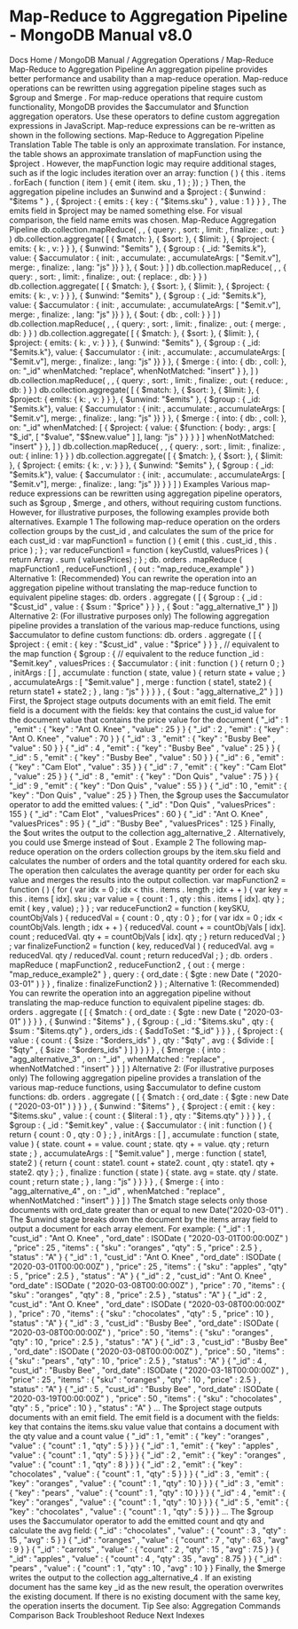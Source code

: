 # Map-Reduce to Aggregation Pipeline - MongoDB Manual v8.0


Docs Home / MongoDB Manual / Aggregation Operations / Map-Reduce Map-Reduce to Aggregation Pipeline An aggregation pipeline provides
better performance and usability than a map-reduce operation. Map-reduce operations can be rewritten using aggregation pipeline
stages such as $group and $merge . For map-reduce operations that require custom functionality, MongoDB
provides the $accumulator and $function aggregation operators. Use these operators to
define custom aggregation expressions in JavaScript. Map-reduce expressions can be re-written as shown in the following
sections. Map-Reduce to Aggregation Pipeline Translation Table The table is only an approximate translation. For instance, the table
shows an approximate translation of mapFunction using the $project . However, the mapFunction logic may require additional stages,
such as if the logic includes iteration over an array: function ( ) { this . items . forEach ( function ( item ) { emit ( item. sku , 1 ) ; }) ; } Then, the aggregation pipeline includes an $unwind and a $project : { $unwind : "$items " } , { $project : { emits : { key : { "$items.sku" } , value : 1 } } } , The emits field in $project may be named something
else. For visual comparison, the field name emits was chosen. Map-Reduce Aggregation Pipeline db.collection.mapReduce( <mapFunction> , <reduceFunction> , { query: <queryFilter>, sort: <sortOrder>, limit: <number>, finalize: <finalizeFunction> , out: <collection> } ) db.collection.aggregate( [ { $match: <queryFilter> }, { $sort: <sortOrder> }, { $limit: <number> }, { $project: { emits: { k: <expression>, v: <expression> } } }, { $unwind: "$emits" }, { $group : { _id: "$emits.k"}, value: { $accumulator : { init: <initCode>, accumulate: <reduceFunction> , accumulateArgs: [ "$emit.v"], merge: <reduceFunction> , finalize: <finalizeFunction> , lang: "js" }} } }, { $out: <collection> } ] ) db.collection.mapReduce( <mapFunction> , <reduceFunction> , { query: <queryFilter>, sort: <sortOrder>, limit: <number>, finalize: <finalizeFunction> , out: { replace: <collection>, db:<db> } } ) db.collection.aggregate( [ { $match: <queryFilter> }, { $sort: <sortOrder> }, { $limit: <number> }, { $project: { emits: { k: <expression>, v: <expression> } } }, { $unwind: "$emits" }, { $group : { _id: "$emits.k"}, value: { $accumulator : { init: <initCode>, accumulate: <reduceFunction> , accumulateArgs: [ "$emit.v"], merge: <reduceFunction> , finalize: <finalizeFunction> , lang: "js" }} } }, { $out: { db: <db>, coll: <collection> } } ] ) db.collection.mapReduce( <mapFunction> , <reduceFunction> , { query: <queryFilter>, sort: <sortOrder>, limit: <number>, finalize: <finalizeFunction> , out: { merge: <collection>, db: <db> } } ) db.collection.aggregate( [ { $match: <queryFilter> }, { $sort: <sortOrder> }, { $limit: <number> }, { $project: { emits: { k: <expression>, v: <expression> } } }, { $unwind: "$emits" }, { $group : { _id: "$emits.k"}, value: { $accumulator : { init: <initCode>, accumulate: <reduceFunction> , accumulateArgs: [ "$emit.v"], merge: <reduceFunction> , finalize: <finalizeFunction> , lang: "js" }} } }, { $merge : { into: { db: <db>, coll: <collection> }, on: "_id" whenMatched: "replace", whenNotMatched: "insert" } }, ] ) db.collection.mapReduce( <mapFunction> , <reduceFunction> , { query: <queryFilter>, sort: <sortOrder>, limit: <number>, finalize: <finalizeFunction> , out: { reduce: <collection>, db: <db> } } ) db.collection.aggregate( [ { $match: <queryFilter> }, { $sort: <sortOrder> }, { $limit: <number> }, { $project: { emits: { k: <expression>, v: <expression> } } }, { $unwind: "$emits" }, { $group : { _id: "$emits.k"}, value: { $accumulator : { init: <initCode>, accumulate: <reduceFunction> , accumulateArgs: [ "$emit.v"], merge: <reduceFunction> , finalize: <finalizeFunction> , lang: "js" }} } }, { $merge : { into: { db: <db>, coll: <collection> }, on: "_id" whenMatched: [ { $project: { value: { $function: { body: <reduceFunction> , args: [ "$_id", [ "$value", "$$new.value" ] ], lang: "js" } } } } ] whenNotMatched: "insert" } }, ] ) db.collection.mapReduce( <mapFunction> , <reduceFunction> , { query: <queryFilter>, sort: <sortOrder>, limit: <number>, finalize: <finalizeFunction> , out: { inline: 1 } } ) db.collection.aggregate( [ { $match: <queryFilter> }, { $sort: <sortOrder> }, { $limit: <number> }, { $project: { emits: { k: <expression>, v: <expression> } } }, { $unwind: "$emits" }, { $group : { _id: "$emits.k"}, value: { $accumulator : { init: <initCode>, accumulate: <reduceFunction> , accumulateArgs: [ "$emit.v"], merge: <reduceFunction> , finalize: <finalizeFunction> , lang: "js" }} } } ] ) Examples Various map-reduce expressions can be rewritten using aggregation
pipeline operators, such as $group , $merge , and
others, without requiring custom functions. However, for illustrative
purposes, the following examples provide both alternatives. Example 1 The  following map-reduce operation on the orders collection groups
by the cust_id , and calculates the sum of the price for each cust_id : var mapFunction1 = function ( ) { emit ( this . cust_id , this . price ) ; } ; var reduceFunction1 = function ( keyCustId, valuesPrices ) { return Array . sum ( valuesPrices) ; } ; db. orders . mapReduce ( mapFunction1 , reduceFunction1 , { out : "map_reduce_example" } ) Alternative 1: (Recommended) You can rewrite the operation into
an aggregation pipeline without translating the map-reduce function
to equivalent pipeline stages: db. orders . aggregate ( [ { $group : { _id : "$cust_id" , value : { $sum : "$price" } } } , { $out : "agg_alternative_1" } ]) Alternative 2: (For illustrative purposes only) The
following aggregation pipeline provides a translation of the various
map-reduce functions, using $accumulator to define custom
functions: db. orders . aggregate ( [ { $project : { emit : { key : "$cust_id" , value : "$price" } } } , // equivalent to the map function { $group : { // equivalent to the reduce function _id : "$emit.key" , valuesPrices : { $accumulator : { init : function ( ) { return 0 ; } , initArgs : [ ] , accumulate : function ( state, value ) { return state + value ; } , accumulateArgs : [ "$emit.value" ] , merge : function ( state1, state2 ) { return state1 + state2 ; } , lang : "js" } } } } , { $out : "agg_alternative_2" } ] ) First, the $project stage outputs documents with an emit field. The emit field is a document with the fields: key that contains the cust_id value for the document value that contains the price value for the document { "_id" : 1 , "emit" : { "key" : "Ant O. Knee" , "value" : 25 } } { "_id" : 2 , "emit" : { "key" : "Ant O. Knee" , "value" : 70 } } { "_id" : 3 , "emit" : { "key" : "Busby Bee" , "value" : 50 } } { "_id" : 4 , "emit" : { "key" : "Busby Bee" , "value" : 25 } } { "_id" : 5 , "emit" : { "key" : "Busby Bee" , "value" : 50 } } { "_id" : 6 , "emit" : { "key" : "Cam Elot" , "value" : 35 } } { "_id" : 7 , "emit" : { "key" : "Cam Elot" , "value" : 25 } } { "_id" : 8 , "emit" : { "key" : "Don Quis" , "value" : 75 } } { "_id" : 9 , "emit" : { "key" : "Don Quis" , "value" : 55 } } { "_id" : 10 , "emit" : { "key" : "Don Quis" , "value" : 25 } } Then, the $group uses the $accumulator operator to add the emitted values: { "_id" : "Don Quis" , "valuesPrices" : 155 } { "_id" : "Cam Elot" , "valuesPrices" : 60 } { "_id" : "Ant O. Knee" , "valuesPrices" : 95 } { "_id" : "Busby Bee" , "valuesPrices" : 125 } Finally, the $out writes the output to the collection agg_alternative_2 . Alternatively, you could use $merge instead of $out . Example 2 The following map-reduce operation on the orders collection
groups by the item.sku field and calculates the number of
orders and the total quantity ordered for each sku. The operation
then calculates the average quantity per order for each sku value
and merges the results into the output collection. var mapFunction2 = function ( ) { for ( var idx = 0 ; idx < this . items . length ; idx + + ) { var key = this . items [ idx]. sku ; var value = { count : 1 , qty : this . items [ idx]. qty } ; emit ( key , value) ; } } ; var reduceFunction2 = function ( keySKU, countObjVals ) { reducedVal = { count : 0 , qty : 0 } ; for ( var idx = 0 ; idx < countObjVals. length ; idx + + ) { reducedVal. count + = countObjVals [ idx]. count ; reducedVal. qty + = countObjVals [ idx]. qty ; } return reducedVal ; } ; var finalizeFunction2 = function ( key, reducedVal ) { reducedVal. avg = reducedVal. qty / reducedVal. count ; return reducedVal ; } ; db. orders . mapReduce ( mapFunction2 , reduceFunction2 , { out : { merge : "map_reduce_example2" } , query : { ord_date : { $gte : new Date ( "2020-03-01" ) } } , finalize : finalizeFunction2 } ) ; Alternative 1: (Recommended) You can rewrite the operation into
an aggregation pipeline without translating the map-reduce function
to equivalent pipeline stages: db. orders . aggregate ( [ { $match : { ord_date : { $gte : new Date ( "2020-03-01" ) } } } , { $unwind : "$items" } , { $group : { _id : "$items.sku" , qty : { $sum : "$items.qty" } , orders_ids : { $addToSet : "$_id" } }  } , { $project : { value : { count : { $size : "$orders_ids" } , qty : "$qty" , avg : { $divide : [ "$qty" , { $size : "$orders_ids" } ] } } } } , { $merge : { into : "agg_alternative_3" , on : "_id" , whenMatched : "replace" , whenNotMatched : "insert" } } ] ) Alternative 2: (For illustrative purposes only) The following
aggregation pipeline provides a translation of the various
map-reduce functions, using $accumulator to define custom
functions: db. orders . aggregate ( [ { $match : { ord_date : { $gte : new Date ( "2020-03-01" ) } } } , { $unwind : "$items" } , { $project : { emit : { key : "$items.sku" , value : { count : { $literal : 1 } , qty : "$items.qty" } } } } , { $group : { _id : "$emit.key" , value : { $accumulator : { init : function ( ) { return { count : 0 , qty : 0 } ; } , initArgs : [ ] , accumulate : function ( state, value ) { state. count + = value. count ; state. qty + = value. qty ; return state ; } , accumulateArgs : [ "$emit.value" ] , merge : function ( state1, state2 ) { return { count : state1. count + state2. count , qty : state1. qty + state2. qty } ; } , finalize : function ( state ) { state. avg = state. qty / state. count ; return state ; } , lang : "js" } } } } , { $merge : { into : "agg_alternative_4" , on : "_id" , whenMatched : "replace" , whenNotMatched : "insert" } } ] ) The $match stage selects only those
documents with ord_date greater than or equal to new
Date("2020-03-01") . The $unwind stage breaks down the document by
the items array field to output a document for each array
element. For example: { "_id" : 1 , "cust_id" : "Ant O. Knee" , "ord_date" : ISODate ( "2020-03-01T00:00:00Z" ) , "price" : 25 , "items" : { "sku" : "oranges" , "qty" : 5 , "price" : 2.5 } , "status" : "A" } { "_id" : 1 , "cust_id" : "Ant O. Knee" , "ord_date" : ISODate ( "2020-03-01T00:00:00Z" ) , "price" : 25 , "items" : { "sku" : "apples" , "qty" : 5 , "price" : 2.5 } , "status" : "A" } { "_id" : 2 , "cust_id" : "Ant O. Knee" , "ord_date" : ISODate ( "2020-03-08T00:00:00Z" ) , "price" : 70 , "items" : { "sku" : "oranges" , "qty" : 8 , "price" : 2.5 } , "status" : "A" } { "_id" : 2 , "cust_id" : "Ant O. Knee" , "ord_date" : ISODate ( "2020-03-08T00:00:00Z" ) , "price" : 70 , "items" : { "sku" : "chocolates" , "qty" : 5 , "price" : 10 } , "status" : "A" } { "_id" : 3 , "cust_id" : "Busby Bee" , "ord_date" : ISODate ( "2020-03-08T00:00:00Z" ) , "price" : 50 , "items" : { "sku" : "oranges" , "qty" : 10 , "price" : 2.5 } , "status" : "A" } { "_id" : 3 , "cust_id" : "Busby Bee" , "ord_date" : ISODate ( "2020-03-08T00:00:00Z" ) , "price" : 50 , "items" : { "sku" : "pears" , "qty" : 10 , "price" : 2.5 } , "status" : "A" } { "_id" : 4 , "cust_id" : "Busby Bee" , "ord_date" : ISODate ( "2020-03-18T00:00:00Z" ) , "price" : 25 , "items" : { "sku" : "oranges" , "qty" : 10 , "price" : 2.5 } , "status" : "A" } { "_id" : 5 , "cust_id" : "Busby Bee" , "ord_date" : ISODate ( "2020-03-19T00:00:00Z" ) , "price" : 50 , "items" : { "sku" : "chocolates" , "qty" : 5 , "price" : 10 } , "status" : "A" } ... The $project stage outputs documents with an emit field. The emit field is a document with the fields: key that contains the items.sku value value that contains a document with the qty value and a count value { "_id" : 1 , "emit" : { "key" : "oranges" , "value" : { "count" : 1 , "qty" : 5 } } } { "_id" : 1 , "emit" : { "key" : "apples" , "value" : { "count" : 1 , "qty" : 5 } } } { "_id" : 2 , "emit" : { "key" : "oranges" , "value" : { "count" : 1 , "qty" : 8 } } } { "_id" : 2 , "emit" : { "key" : "chocolates" , "value" : { "count" : 1 , "qty" : 5 } } } { "_id" : 3 , "emit" : { "key" : "oranges" , "value" : { "count" : 1 , "qty" : 10 } } } { "_id" : 3 , "emit" : { "key" : "pears" , "value" : { "count" : 1 , "qty" : 10 } } } { "_id" : 4 , "emit" : { "key" : "oranges" , "value" : { "count" : 1 , "qty" : 10 } } } { "_id" : 5 , "emit" : { "key" : "chocolates" , "value" : { "count" : 1 , "qty" : 5 } } } ... The $group uses the $accumulator operator to add the emitted count and qty and calculate the avg field: { "_id" : "chocolates" , "value" : { "count" : 3 , "qty" : 15 , "avg" : 5 } } { "_id" : "oranges" , "value" : { "count" : 7 , "qty" : 63 , "avg" : 9 } } { "_id" : "carrots" , "value" : { "count" : 2 , "qty" : 15 , "avg" : 7.5 } } { "_id" : "apples" , "value" : { "count" : 4 , "qty" : 35 , "avg" : 8.75 } } { "_id" : "pears" , "value" : { "count" : 1 , "qty" : 10 , "avg" : 10 } } Finally, the $merge writes the output to the
collection agg_alternative_4 . If an existing document has the same
key _id as the new result, the operation overwrites the existing
document. If there is no existing document with the same key, the
operation inserts the document. Tip See also: Aggregation Commands Comparison Back Troubleshoot Reduce Next Indexes
